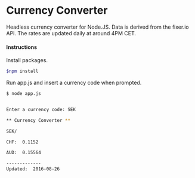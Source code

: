 # Currency Converter

Headless currency converter for Node.JS. Data is derived from the fixer.io API. The rates are updated daily at around 4PM CET.

#### Instructions

Install packages.

```sh
$npm install
```

Run app.js and insert a currency code when prompted.

```sh
$ node app.js
```

```sh

Enter a currency code: SEK

** Currency Converter **

SEK/ 

CHF:  0.1152

AUD:  0.15564

-------------
Updated:  2016-08-26

```